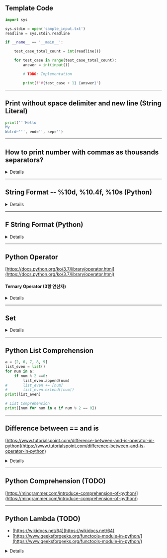 ## Template Code
```python
import sys

sys.stdin = open('sample_input.txt')
readline = sys.stdin.readline

if __name__ == '__main__':

    test_case_total_count = int(readline())

    for test_case in range(test_case_total_count):
        answer = int(input())

        # TODO: Implementation

        print(f'#{test_case + 1} {answer}')

```

---
## Print without space delimiter and new line (String Literal)
```python
print('''Hello
My
Wolrd~''', end='', sep='')
```
---
## How to print number with commas as thousands separators?
<details>
  <summary>Details</summary>
  <p>
    
```python
value_info = {
  "Seoul": [10312545, 91375],
  "Pusan": [3567910, 5868],
  "Incheon": [2758296, 64888],
  "Daegu": [2511676, 17230],
  "Gwangju": [1454636, 29774],
}

for key in value_info:
    print(f"{key.rjust(15)}"
          f"{f'{value_info[key][0]:,d}'.rjust(15)}"
          f"{(('+' if value_info[key][1] >= 0 else '-') + f'{value_info[key][1]:,.0f}').rjust(15)}"
          , sep="")
```
  </p>
</details>

---
## String Format -- %10d, %10.4f, %10s (Python)
<details>
  <summary>Details</summary>
  <p>

```python
# 1. %-formatting
weight = 79.12
print("%-10.4f" % weight)

# 2. format function
print(format(weight, "-10.4f"))

# 3. String 
hash_value = "1234567890"
print("%13s" % hash_value)
# print(format(hash_value, "%13s"))   # ValueError: Invalid format specifier
print(hash_value.rjust(13))

```
  </p>
</details>

---
## F String Format (Python)
<details>
  <summary>Details</summary>
  <p>
    
```python
# 1. %-formatting
arr=[1,2,3]
print("%s %s %s" % (arr[0], arr[1], arr[2]))

truple=(1,2,3)
print("%s %s %s" % truple)


# 2. str.format()
name = "rolroralra"
age = 20
print("Hello, {}. I am {}.".format(name, age))
print("Hello, {1}. You are {0}.".format(age, name))

person = {'name': 'Eric', 'age': 74}
print("Hello, {name}. You are {age}.".format(name=person['name'], age=person['age']))

# You can also use ** to do this neat trick with dictionaries
print("Hello, {name}. You are {age}.".format(**person))


# 3. f string
print(f"Hello, {name}. You are {age}.")
```
  </p>
</details>

---
## Python Operator
[https://docs.python.org/ko/3.7/library/operator.html](https://docs.python.org/ko/3.7/library/operator.html)

#### Ternary Operator (3항 연산자)
<details>
  <summary>Details</summary>
  <p>
    
```python
a = 10
b = 10

# Old Version Ternary Operation (A and B or C)
print(a == b and "TRUE" or "FALSE")
# OUTPUT: TRUE
print(a == b and a - b or a + b)    # This old version ternary operator has this problem
# OUTPUT: 20

# New Ternary Operation in python 2.5
print("TRUE" if a == b else "FALSE")
# OUTPUT: TRUE
print(a - b if a == b else a + b)
# OUTPUT: 0
```
  </p>
</details>


---
## Set
<details>
  <summary>Details</summary>
  <p>
    
```python
set1 = {1,2,3}
set2 = {3,4,5}
print(set1 & set2)
#print(set1.intersection(set2))
print(set1 | set2)
#print(set1.union(set2))
print(set1 - set2)
#print(set1.difference(set2))
print(set1 ^ set2)
#print(set1.symmetric_difference(set2))
```
  </p>
</details>

---
## Python List Comprehension
```python
a = [2, 6, 7, 8, 9]
list_even = list()
for num in a:
    if num % 2 ==0:
        list_even.append(num)
#       list_even += [num]
#       list_even.extend([num])
print(list_even)

# List Comprehension
print([num for num in a if num % 2 == 0])
```

---
## Difference between == and is
[https://www.tutorialspoint.com/difference-between-and-is-operator-in-python](https://www.tutorialspoint.com/difference-between-and-is-operator-in-python)

<details>
  <summary>Details</summary>
  <p>
    
```python
# Python program to  
# illustrate the  
# difference between 
# == and is operator 
# [] is an empty list 
list1 = [] 
list2 = [] 
list3=list1 
  
if (list1 == list2): 
   print("True") 
else: 
   print("False") 
# True

  
if (list1 is list2): 
   print("True") 
else: 
   print("False") 
# False


if (list1 is list3): 
   print("True") 
else:     
   print("False")
# True
```

  </p>
</details>

---
## Python Comprehension (TODO)
[https://mingrammer.com/introduce-comprehension-of-python/](https://mingrammer.com/introduce-comprehension-of-python/)

---
## Python Lambda (TODO)
- [https://wikidocs.net/64](https://wikidocs.net/64)
- [https://www.geeksforgeeks.org/functools-module-in-python/](https://www.geeksforgeeks.org/functools-module-in-python/)

<details>
  <summary>Details</summary>
  <p>
    
```python
import functools
```
  </p>
</details>
